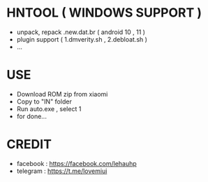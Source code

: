 # HNTOOL ( WINDOWS SUPPORT )
- unpack, repack .new.dat.br ( android 10 , 11 )
- plugin support ( 1.dmverity.sh , 2.debloat.sh )
- ...
# USE
- Download ROM zip from xiaomi
- Copy to "IN" folder
- Run auto.exe , select 1
- for done...

# CREDIT
- facebook : https://facebook.com/lehauhp
- telegram : https://t.me/lovemiui
